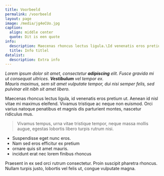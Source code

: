 ```yaml
---
title: Voorbeeld
permalink: /voorbeeld
layout: page
image: /media/jg4eCUo.jpg
caption:
  align: middle center
  quote: Dit is een quote
info:
  description: Maecenas rhoncus lectus ligula.\Id venenatis eros pretium ut.
  title: Info titlel
datalist:
  description: Extra info
---
```

_Lorem ipsum dolor sit amet, consectetur **adipiscing** elit. Fusce gravida mi ut consequat ultrices. **Vestibulum** vel tempor ex._\
_Mauris maximus, sem sit amet vulputate tempor, dui nisi semper felis, sed pulvinar elit nibh sit amet libero._

Maecenas rhoncus lectus ligula, id venenatis eros pretium ut. Aenean id nisl vitae mi maximus eleifend. Vivamus tristique ac neque non euismod. Orci varius natoque penatibus et magnis dis parturient montes, nascetur ridiculus mus.

> Vivamus tempus, urna vitae tristique tempor, neque massa mollis augue, egestas lobortis libero turpis rutrum nisi.

* Suspendisse eget nunc eros.
* Nam sed eros efficitur ex pretium
* ornare quis sit amet mauris.
* incidunt erat nec lorem finibus rhoncus

Praesent in ex sed orci rutrum consectetur. Proin suscipit pharetra rhoncus. Nullam turpis justo, lobortis vel felis ut, congue vulputate magna.
